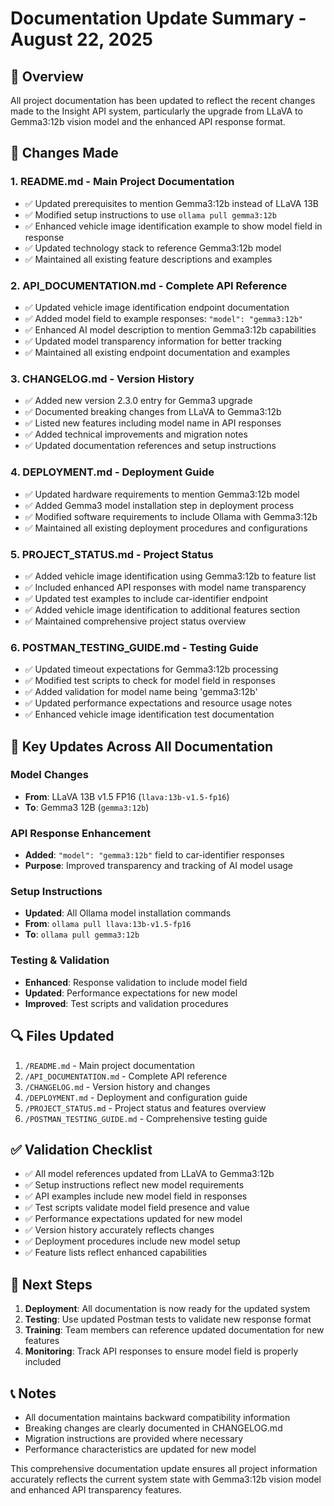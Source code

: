 # Documentation Update Summary - August 22, 2025

## 📝 Overview

All project documentation has been updated to reflect the recent changes made to the Insight API system, particularly the upgrade from LLaVA to Gemma3:12b vision model and the enhanced API response format.

## 🔄 Changes Made

### 1. **README.md** - Main Project Documentation
- ✅ Updated prerequisites to mention Gemma3:12b instead of LLaVA 13B
- ✅ Modified setup instructions to use `ollama pull gemma3:12b`
- ✅ Enhanced vehicle image identification example to show model field in response
- ✅ Updated technology stack to reference Gemma3:12b model
- ✅ Maintained all existing feature descriptions and examples

### 2. **API_DOCUMENTATION.md** - Complete API Reference
- ✅ Updated vehicle image identification endpoint documentation
- ✅ Added model field to example responses: `"model": "gemma3:12b"`
- ✅ Enhanced AI model description to mention Gemma3:12b capabilities
- ✅ Updated model transparency information for better tracking
- ✅ Maintained all existing endpoint documentation and examples

### 3. **CHANGELOG.md** - Version History
- ✅ Added new version 2.3.0 entry for Gemma3 upgrade
- ✅ Documented breaking changes from LLaVA to Gemma3:12b
- ✅ Listed new features including model name in API responses
- ✅ Added technical improvements and migration notes
- ✅ Updated documentation references and setup instructions

### 4. **DEPLOYMENT.md** - Deployment Guide
- ✅ Updated hardware requirements to mention Gemma3:12b model
- ✅ Added Gemma3 model installation step in deployment process
- ✅ Modified software requirements to include Ollama with Gemma3:12b
- ✅ Maintained all existing deployment procedures and configurations

### 5. **PROJECT_STATUS.md** - Project Status
- ✅ Added vehicle image identification using Gemma3:12b to feature list
- ✅ Included enhanced API responses with model name transparency
- ✅ Updated test examples to include car-identifier endpoint
- ✅ Added vehicle image identification to additional features section
- ✅ Maintained comprehensive project status overview

### 6. **POSTMAN_TESTING_GUIDE.md** - Testing Guide
- ✅ Updated timeout expectations for Gemma3:12b processing
- ✅ Modified test scripts to check for model field in responses
- ✅ Added validation for model name being 'gemma3:12b'
- ✅ Updated performance expectations and resource usage notes
- ✅ Enhanced vehicle image identification test documentation

## 🎯 Key Updates Across All Documentation

### Model Changes
- **From**: LLaVA 13B v1.5 FP16 (`llava:13b-v1.5-fp16`)
- **To**: Gemma3 12B (`gemma3:12b`)

### API Response Enhancement
- **Added**: `"model": "gemma3:12b"` field to car-identifier responses
- **Purpose**: Improved transparency and tracking of AI model usage

### Setup Instructions
- **Updated**: All Ollama model installation commands
- **From**: `ollama pull llava:13b-v1.5-fp16`
- **To**: `ollama pull gemma3:12b`

### Testing & Validation
- **Enhanced**: Response validation to include model field
- **Updated**: Performance expectations for new model
- **Improved**: Test scripts and validation procedures

## 🔍 Files Updated

1. `/README.md` - Main project documentation
2. `/API_DOCUMENTATION.md` - Complete API reference
3. `/CHANGELOG.md` - Version history and changes
4. `/DEPLOYMENT.md` - Deployment and configuration guide
5. `/PROJECT_STATUS.md` - Project status and features overview
6. `/POSTMAN_TESTING_GUIDE.md` - Comprehensive testing guide

## ✅ Validation Checklist

- ✅ All model references updated from LLaVA to Gemma3:12b
- ✅ Setup instructions reflect new model requirements
- ✅ API examples include new model field in responses
- ✅ Test scripts validate model field presence and value
- ✅ Performance expectations updated for new model
- ✅ Version history accurately reflects changes
- ✅ Deployment procedures include new model setup
- ✅ Feature lists reflect enhanced capabilities

## 🚀 Next Steps

1. **Deployment**: All documentation is now ready for the updated system
2. **Testing**: Use updated Postman tests to validate new response format
3. **Training**: Team members can reference updated documentation for new features
4. **Monitoring**: Track API responses to ensure model field is properly included

## 📞 Notes

- All documentation maintains backward compatibility information
- Breaking changes are clearly documented in CHANGELOG.md
- Migration instructions are provided where necessary
- Performance characteristics are updated for new model

This comprehensive documentation update ensures all project information accurately reflects the current system state with Gemma3:12b vision model and enhanced API transparency features.
